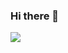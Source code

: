### Hi there 👋


<img src='http://pa1.narvii.com/7968/bdcd629ee2adb048c40e947b7cf396d485cfb313r1-540-225_00.gif![image](https://user-images.githubusercontent.com/116789728/205562794-6d5d6050-165a-4150-a039-ea9398ee5236.png)'>
